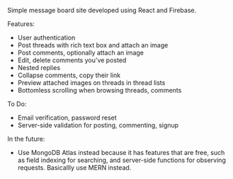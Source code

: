 Simple message board site developed using React and Firebase.

Features:
<ul>
  <li>User authentication</li>
  <li>Post threads with rich text box and attach an image</li>
  <li>Post comments, optionally attach an image</li>
  <li>Edit, delete comments you've posted</li>
  <li>Nested replies</li>
  <li>Collapse comments, copy their link</li>
  <li>Preview attached images on threads in thread lists</li>
  <li>Bottomless scrolling when browsing threads, comments</li>
</ul>

To Do:
<ul>
  <li>Email verification, password reset</li>
  <li>Server-side validation for posting, commenting, signup</li>
</ul>

In the future:
<ul>
  <li>Use MongoDB Atlas instead because it has features that are free, 
    such as field indexing for searching, and server-side functions for observing requests. Basicallly use MERN instead.
  </li>
</ul>
